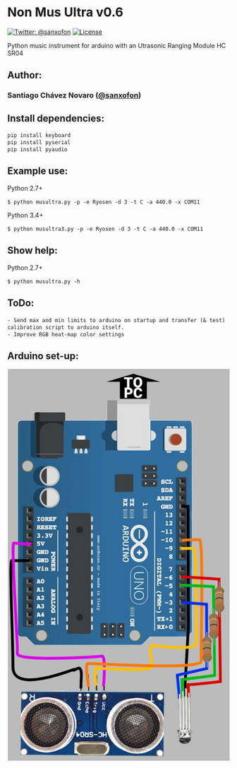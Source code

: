 # Non Mus Ultra v0.6

[![Twitter: @sanxofon](https://img.shields.io/badge/contact-@sanxofon-blue.svg?style=flat)](https://twitter.com/sanxofon)
[![License](https://img.shields.io/badge/license-MIT-green.svg?style=flat)](https://github.com/sanxofon/musultra/blob/master/LICENSE)


Python music instrument for arduino with an Utrasonic Ranging Module HC SR04

## Author:

### Santiago Chávez Novaro ([@sanxofon](https://twitter.com/sanxofon))

## Install dependencies:

	pip install keyboard
	pip install pyserial
	pip install pyaudio

## Example use:

Python 2.7+

	$ python musultra.py -p -e Ryosen -d 3 -t C -a 440.0 -x COM11

Python 3.4+

	$ python musultra3.py -p -e Ryosen -d 3 -t C -a 440.0 -x COM11

## Show help:

Python 2.7+

	$ python musultra.py -h

## ToDo:

	- Send max and min limits to arduino on startup and transfer (& test) calibration script to arduino itself.
	- Improve RGB heat-map color settings

## Arduino set-up:

![circuito](circuito.png)
